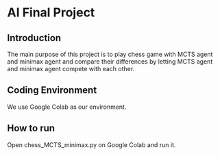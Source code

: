 # AI Final Project
## Introduction
The main purpose of this project is to play chess game with MCTS agent and minimax agent and compare their differences by letting MCTS agent and minimax agent compete with each other.
## Coding Environment
We use Google Colab as our environment.
## How to run
Open chess_MCTS_minimax.py on Google Colab and run it.
